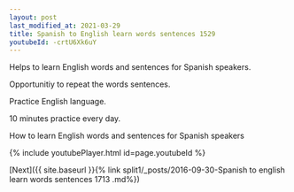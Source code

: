 ```yaml
---
layout: post
last_modified_at: 2021-03-29
title: Spanish to English learn words sentences 1529 
youtubeId: -crtU6Xk6uY
---
```

 
 
Helps to learn English words and sentences for Spanish speakers.

Opportunitiy to repeat the words sentences. 

Practice English language. 
 
10 minutes practice every day. 
 
How to learn English words and sentences for Spanish speakers 
 
{% include youtubePlayer.html id=page.youtubeId %}
 
 
[Next]({{ site.baseurl }}{% link  split1/_posts/2016-09-30-Spanish to english learn words sentences 1713 .md%})
 
